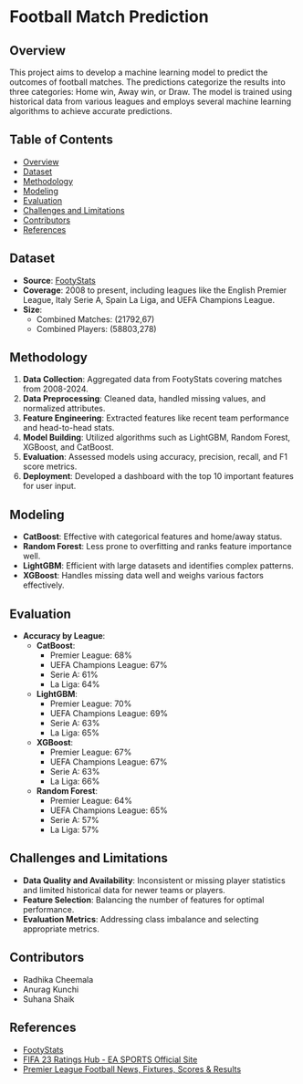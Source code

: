 # Football Match Prediction

## Overview

This project aims to develop a machine learning model to predict the outcomes of football matches. The predictions categorize the results into three categories: Home win, Away win, or Draw. The model is trained using historical data from various leagues and employs several machine learning algorithms to achieve accurate predictions.

## Table of Contents

- [Overview](#overview)
- [Dataset](#dataset)
- [Methodology](#methodology)
- [Modeling](#modeling)
- [Evaluation](#evaluation)
- [Challenges and Limitations](#challenges-and-limitations)
- [Contributors](#contributors)
- [References](#references)

## Dataset

- **Source**: [FootyStats](https://footystats.org/leagues)
- **Coverage**: 2008 to present, including leagues like the English Premier League, Italy Serie A, Spain La Liga, and UEFA Champions League.
- **Size**: 
  - Combined Matches: (21792,67)
  - Combined Players: (58803,278)

## Methodology

1. **Data Collection**: Aggregated data from FootyStats covering matches from 2008-2024.
2. **Data Preprocessing**: Cleaned data, handled missing values, and normalized attributes.
3. **Feature Engineering**: Extracted features like recent team performance and head-to-head stats.
4. **Model Building**: Utilized algorithms such as LightGBM, Random Forest, XGBoost, and CatBoost.
5. **Evaluation**: Assessed models using accuracy, precision, recall, and F1 score metrics.
6. **Deployment**: Developed a dashboard with the top 10 important features for user input.

## Modeling

- **CatBoost**: Effective with categorical features and home/away status.
- **Random Forest**: Less prone to overfitting and ranks feature importance well.
- **LightGBM**: Efficient with large datasets and identifies complex patterns.
- **XGBoost**: Handles missing data well and weighs various factors effectively.

## Evaluation

- **Accuracy by League**:
  - **CatBoost**:
    - Premier League: 68%
    - UEFA Champions League: 67%
    - Serie A: 61%
    - La Liga: 64%
  - **LightGBM**:
    - Premier League: 70%
    - UEFA Champions League: 69%
    - Serie A: 63%
    - La Liga: 65%
  - **XGBoost**:
    - Premier League: 67%
    - UEFA Champions League: 67%
    - Serie A: 63%
    - La Liga: 66%
  - **Random Forest**:
    - Premier League: 64%
    - UEFA Champions League: 65%
    - Serie A: 57%
    - La Liga: 57%


## Challenges and Limitations

- **Data Quality and Availability**: Inconsistent or missing player statistics and limited historical data for newer teams or players.
- **Feature Selection**: Balancing the number of features for optimal performance.
- **Evaluation Metrics**: Addressing class imbalance and selecting appropriate metrics.

## Contributors

- Radhika Cheemala
- Anurag Kunchi
- Suhana Shaik

## References

- [FootyStats](https://footystats.org/leagues)
- [FIFA 23 Ratings Hub - EA SPORTS Official Site](https://www.ea.com/fifa/ratings)
- [Premier League Football News, Fixtures, Scores & Results](https://www.premierleague.com/)
